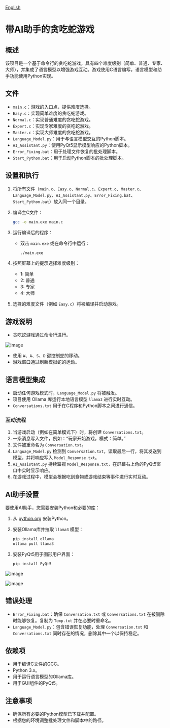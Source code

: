 [English](README.md)
# 带AI助手的贪吃蛇游戏
## 概述

该项目是一个基于命令行的贪吃蛇游戏，具有四个难度级别（简单、普通、专家、大师），并集成了语言模型以增强游戏互动。游戏使用C语言编写，语言模型和助手功能使用Python实现。

## 文件

- `main.c`：游戏的入口点，提供难度选择。
- `Easy.c`：实现简单难度的贪吃蛇游戏。
- `Normal.c`：实现普通难度的贪吃蛇游戏。
- `Expert.c`：实现专家难度的贪吃蛇游戏。
- `Master.c`：实现大师难度的贪吃蛇游戏。
- `Language_Model.py`：用于与语言模型交互的Python脚本。
- `AI_Assistant.py`：使用PyQt5显示模型响应的Python脚本。
- `Error_Fixing.bat`：用于处理文件恢复的批处理脚本。
- `Start_Python.bat`：用于启动Python脚本的批处理脚本。

## 设置和执行

1. 将所有文件（`main.c`、`Easy.c`、`Normal.c`、`Expert.c`、`Master.c`、`Language_Model.py`、`AI_Assistant.py`、`Error_Fixing.bat`、`Start_Python.bat`）放入同一个目录。

2. 编译主C文件：
   ```sh
   gcc -o main.exe main.c
   ```

3. 运行编译后的程序：
   - 双击 `main.exe` 或在命令行中运行：
     ```sh
     ./main.exe
     ```

4. 按照屏幕上的提示选择难度级别：
   - 1: 简单
   - 2: 普通
   - 3: 专家
   - 4: 大师

5. 选择的难度文件（例如 `Easy.c`）将被编译并启动游戏。

## 游戏说明

- 贪吃蛇游戏通过命令行进行。

![image](https://github.com/ystemsrx/Snake-Game-with-AI/assets/140463276/edfca1d7-aa57-4b8d-84dc-a02a75c79657)


- 使用 `W`、`A`、`S`、`D` 键控制蛇的移动。
- 游戏窗口通过刷新模拟蛇的运动。

## 语言模型集成

- 启动任何游戏模式时，`Language_Model.py` 将被触发。
- 项目使用 Ollama 库运行本地语言模型 `llama3` 进行实时互动。
- `Conversations.txt` 用于在C程序和Python脚本之间进行通信。

### 互动流程

1. 当游戏启动（例如在简单模式下）时，将创建 `Conversations.txt`。
2. 一条消息写入文件，例如：“玩家开始游戏，模式：简单。”
3. 文件被重命名为 `Conversation.txt`。
4. `Language_Model.py` 检测到 `Conversation.txt`，读取最后一行，将其发送到模型，并将响应写入 `Model_Response.txt`。
5. `AI_Assistant.py` 持续监视 `Model_Response.txt`，在屏幕右上角的PyQt5窗口中实时显示响应。
6. 在游戏过程中，模型会根据吃到食物或游戏结束等事件进行实时互动。

## AI助手设置

要使用AI助手，您需要安装Python和必要的库：

1. 从 [python.org](https://www.python.org/) 安装Python。

2. 安装Ollama库并拉取 `llama3` 模型：
   ```sh
   pip install ollama
   ollama pull llama3
   ```

3. 安装PyQt5用于图形用户界面：
   ```sh
   pip install PyQt5
   ```

![image](https://github.com/ystemsrx/Snake-Game-with-AI/assets/140463276/b067e557-3640-4134-b6ba-7b2bf1581167)

![image](https://github.com/ystemsrx/Snake-Game-with-AI/assets/140463276/38f7f3c0-0084-4b66-929c-b86cdcb5053c)


## 错误处理

- `Error_Fixing.bat`：确保 `Conversation.txt` 或 `Conversations.txt` 在被删除时能够恢复。复制为 `Temp.txt` 并在必要时重命名。
- `Language_Model.py`：包含错误恢复功能，处理 `Conversation.txt` 和 `Conversations.txt` 同时存在的情况，删除其中一个以保持稳定。

## 依赖项

- 用于编译C文件的GCC。
- Python 3.x。
- 用于运行语言模型的Ollama库。
- 用于GUI组件的PyQt5。

## 注意事项

- 确保所有必要的Python模型已下载并配置。
- 根据您的环境调整批处理文件和脚本中的路径。
